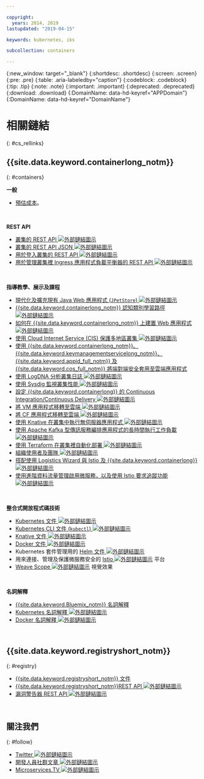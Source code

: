 ```yaml
---

copyright:
  years: 2014, 2019
lastupdated: "2019-04-15"

keywords: kubernetes, iks

subcollection: containers

---
```


{:new_window: target="_blank"}
{:shortdesc: .shortdesc}
{:screen: .screen}
{:pre: .pre}
{:table: .aria-labeledby="caption"}
{:codeblock: .codeblock}
{:tip: .tip}
{:note: .note}
{:important: .important}
{:deprecated: .deprecated}
{:download: .download}
{:DomainName: data-hd-keyref="APPDomain"}
{:DomainName: data-hd-keyref="DomainName"}




# 相關鏈結
{: #cs_rellinks}

## {{site.data.keyword.containerlong_notm}}
{: #containers}

**一般**

- [預估成本](/docs/billing-usage?topic=billing-usage-cost#cost)。

<br />


**REST API**

- [叢集的 REST API ![外部鏈結圖示](../icons/launch-glyph.svg "外部鏈結圖示")](https://containers.cloud.ibm.com/swagger-api/)
- [叢集的 REST API JSON ![外部鏈結圖示](../icons/launch-glyph.svg "外部鏈結圖示")](https://containers.cloud.ibm.com/swagger-api/swagger.json)
- [用於登入叢集的 REST API ![外部鏈結圖示](../icons/launch-glyph.svg "外部鏈結圖示")](https://containers.cloud.ibm.com/swagger-logging/)
- [用於管理叢集裡 Ingress 應用程式負載平衡器的 REST API ![外部鏈結圖示](../icons/launch-glyph.svg "外部鏈結圖示")](https://containers.cloud.ibm.com/swagger-alb-api/)

<br />


**指導教學、展示及課程**

- [現代化及擴充現有 Java Web 應用程式 (`JPetStore`) ![外部鏈結圖示](../icons/launch-glyph.svg "外部鏈結圖示")](https://github.com/IBM-Cloud/jpetstore-kubernetes)
- [{{site.data.keyword.containerlong_notm}} 認知類別學習路徑 ![外部鏈結圖示](../icons/launch-glyph.svg "外部鏈結圖示")](https://cognitiveclass.ai/learn/containers-k8s-and-istio-on-ibm-cloud/)
- [如何在 {{site.data.keyword.containerlong_notm}} 上建置 Web 應用程式 ![外部鏈結圖示](../icons/launch-glyph.svg "外部鏈結圖示")](/docs/tutorials?topic=solution-tutorials-scalable-webapp-kubernetes#scalable-webapp-kubernetes)
- [使用 Cloud Internet Service (CIS) 保護多地區叢集 ![外部鏈結圖示](../icons/launch-glyph.svg "外部鏈結圖示")](/docs/tutorials?topic=solution-tutorials-multi-region-k8s-cis#multi-region-k8s-cis)
- [使用 {{site.data.keyword.containerlong_notm}}、{{site.data.keyword.keymanagementservicelong_notm}}、{{site.data.keyword.appid_full_notm}} 及 {{site.data.keyword.cos_full_notm}} 將端對端安全套用至雲端應用程式](/docs/tutorials?topic=solution-tutorials-cloud-e2e-security#cloud-e2e-security)
- [使用 LogDNA 分析叢集日誌 ![外部鏈結圖示](../icons/launch-glyph.svg "外部鏈結圖示")](/docs/services/Log-Analysis-with-LogDNA?topic=LogDNA-kube#kube)
- [使用 Sysdig 監視叢集性能 ![外部鏈結圖示](../icons/launch-glyph.svg "外部鏈結圖示")](/docs/services/Monitoring-with-Sysdig?topic=Sysdig-kubernetes_cluster#kubernetes_cluster)
- [設定 {{site.data.keyword.containerlong}} 的 Continuous Integration/Continuous Delivery ![外部鏈結圖示](../icons/launch-glyph.svg "外部鏈結圖示")](/docs/tutorials?topic=solution-tutorials-continuous-deployment-to-kubernetes#continuous-deployment-to-kubernetes)
- [將 VM 應用程式移轉至雲端 ![外部鏈結圖示](../icons/launch-glyph.svg "外部鏈結圖示")](/docs/tutorials?topic=solution-tutorials-vm-to-containers-and-kubernetes#vm-to-containers-and-kubernetes)
- [將 CF 應用程式移轉至雲端 ![外部鏈結圖示](../icons/launch-glyph.svg "外部鏈結圖示")](/docs/containers?topic=containers-cf_tutorial#cf_tutorial)
- [使用 Knative 在叢集中執行無伺服器應用程式 ![外部鏈結圖示](../icons/launch-glyph.svg "外部鏈結圖示")](/docs/containers?topic=containers-knative_tutorial#knative_tutorial)
- [使用 Apache Kafka 型傳訊服務編排應用程式的長時間執行工作負載 ![外部鏈結圖示](../icons/launch-glyph.svg "外部鏈結圖示")](/docs/tutorials?topic=solution-tutorials-pub-sub-object-storage#pub-sub-object-storage)
- [使用 Terraform 在叢集裡自動化部署 ![外部鏈結圖示](../icons/launch-glyph.svg "外部鏈結圖示")](/docs/tutorials?topic=solution-tutorials-plan-create-update-deployments#plan-create-update-deployments)
- [組織使用者及團隊 ![外部鏈結圖示](../icons/launch-glyph.svg "外部鏈結圖示")](/docs/tutorials?topic=solution-tutorials-users-teams-applications#users-teams-applications)
- [搭配使用 Logistics Wizard 與 Istio 及 {{site.data.keyword.containerlong}} ![外部鏈結圖示](../icons/launch-glyph.svg "外部鏈結圖示")](https://github.com/IBM-Cloud/logistics-wizard-kubernetes)
- [使用進階資料流量管理啟用微服務，以及使用 Istio 要求追蹤功能 ![外部鏈結圖示](../icons/launch-glyph.svg "外部鏈結圖示")](https://developer.ibm.com/code/patterns/manage-microservices-traffic-using-istio/)

<br />


**整合式開放程式碼技術**

- [Kubernetes 文件 ![外部鏈結圖示](../icons/launch-glyph.svg "外部鏈結圖示")](https://kubernetes.io/)
- [Kubernetes CLI 文件 (`kubectl`) ![外部鏈結圖示](../icons/launch-glyph.svg "外部鏈結圖示")](https://kubectl.docs.kubernetes.io/)
- [Knative 文件 ![外部鏈結圖示](../icons/launch-glyph.svg "外部鏈結圖示")](https://github.com/knative/docs)
- [Docker 文件 ![外部鏈結圖示](../icons/launch-glyph.svg "外部鏈結圖示")](https://docs.docker.com/engine/)
- Kubernetes 套件管理用的 <a href="https://docs.helm.sh/helm/" target="_blank">Helm 文件 <img src="../icons/launch-glyph.svg" alt="外部鏈結圖示"></a>
- 用來連接、管理及保護微服務安全的 [Istio ![外部鏈結圖示](../icons/launch-glyph.svg "外部鏈結圖示")](https://istio.io/) 平台
- [Weave Scope ![外部鏈結圖示](../icons/launch-glyph.svg "外部鏈結圖示")](https://www.weave.works/oss/scope/) 視覺效果

<br />


**名詞解釋**

- [{{site.data.keyword.Bluemix_notm}} 名詞解釋](/docs/overview/glossary?topic=overview-glossary#glossary)
- [Kubernetes 名詞解釋 ![外部鏈結圖示](../icons/launch-glyph.svg "外部鏈結圖示")](https://kubernetes.io/docs/reference/glossary/?fundamental=true)
- [Docker 名詞解釋 ![外部鏈結圖示](../icons/launch-glyph.svg "外部鏈結圖示")](https://docs.docker.com/glossary/)

<br />


## {{site.data.keyword.registryshort_notm}}
{: #registry}

- [{{site.data.keyword.registryshort_notm}} 文件](/docs/services/Registry?topic=registry-getting-started)
- [{{site.data.keyword.registryshort_notm}}REST API ![外部鏈結圖示](../icons/launch-glyph.svg "外部鏈結圖示")](https://{DomainName}/apidocs/container-registry)
- [漏洞警告器 REST API ![外部鏈結圖示](../icons/launch-glyph.svg "外部鏈結圖示")](https://{DomainName}/apidocs/container-registry/va)

<br />


## 關注我們
{: #follow}

- [Twitter ![外部鏈結圖示](../icons/launch-glyph.svg "外部鏈結圖示")](https://twitter.com/hashtag/IKS)
- [開發人員社群文章 ![外部鏈結圖示](../icons/launch-glyph.svg "外部鏈結圖示")](https://www.ibm.com/blogs/bluemix/tag/containers/)
- [Microservices.TV ![外部鏈結圖示](../icons/launch-glyph.svg "外部鏈結圖示")](https://developer.ibm.com/tv/microservices/)

<br />

